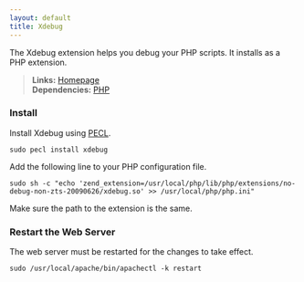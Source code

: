 ```yaml
---
layout: default
title: Xdebug
---
```



The Xdebug extension helps you debug your PHP scripts. It installs as a PHP extension.


> **Links:** [Homepage](http://xdebug.org/)  
> **Dependencies:** [PHP](php.html)


### Install

Install Xdebug using [PECL](http://pecl.php.net/).

	sudo pecl install xdebug

Add the following line to your PHP configuration file.
	
	sudo sh -c "echo 'zend_extension=/usr/local/php/lib/php/extensions/no-debug-non-zts-20090626/xdebug.so' >> /usr/local/php/php.ini"

Make sure the path to the extension is the same.


### Restart the Web Server

The web server must be restarted for the changes to take effect.

	sudo /usr/local/apache/bin/apachectl -k restart

